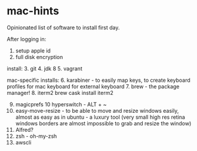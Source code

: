 # mac-hints

Opinionated list of software to install first day.

After logging in:

1. setup apple id 
2. full disk encryption

install:
3. git
4. jdk 8
5. vagrant

mac-specific installs:
6. karabiner - to easily map keys, to create keyboard profiles for mac keyboard for external keyboard
7. brew - the package manager!
8. iterm2
brew cask install iterm2

9. magicprefs
10 hyperswitch - ALT + ~
11. easy-move-resize - to be able to move and resize windows easily, almost as easy as in ubuntu - a luxury tool (very small high res retina windows borders are almost impossible to grab and resize the window)
12. Alfred?
13. zsh - oh-my-zsh 
14. awscli

